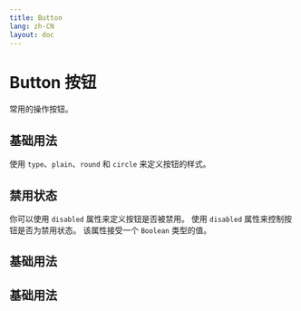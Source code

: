 ```yaml
---
title: Button
lang: zh-CN
layout: doc
---
```


<script setup>
import BasicComp from "../examples/button/01_basic.vue";
import DisabledComp from "../examples/button/02_disabled.vue";
</script>

# Button 按钮
常用的操作按钮。
## 基础用法
使用 `type`、`plain`、`round` 和 `circle` 来定义按钮的样式。
<CodePreview comp-name="button" demo-name="01_basic" demo-type="docs">
    <BasicComp/>
</CodePreview>

## 禁用状态
你可以使用 `disabled` 属性来定义按钮是否被禁用。
使用 `disabled` 属性来控制按钮是否为禁用状态。 该属性接受一个 `Boolean` 类型的值。
<CodePreview comp-name="button" demo-name="02_disabled" demo-type="docs">
    <DisabledComp/>
</CodePreview>

## 基础用法

## 基础用法